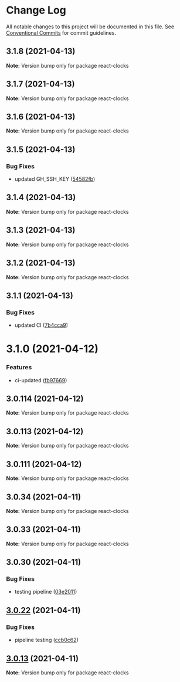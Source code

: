 # Change Log

All notable changes to this project will be documented in this file.
See [Conventional Commits](https://conventionalcommits.org) for commit guidelines.

## 3.1.8 (2021-04-13)

**Note:** Version bump only for package react-clocks

## 3.1.7 (2021-04-13)

**Note:** Version bump only for package react-clocks

## 3.1.6 (2021-04-13)

**Note:** Version bump only for package react-clocks

## 3.1.5 (2021-04-13)

### Bug Fixes

- updated GH_SSH_KEY ([54582fb](https://github.com/appsparkler/my-storybooks/commit/54582fbe0ea92b32bbf59db246784a7ebbefadf5))

## 3.1.4 (2021-04-13)

**Note:** Version bump only for package react-clocks

## 3.1.3 (2021-04-13)

**Note:** Version bump only for package react-clocks

## 3.1.2 (2021-04-13)

**Note:** Version bump only for package react-clocks

## 3.1.1 (2021-04-13)

### Bug Fixes

- updated CI ([7b4cca9](https://github.com/appsparkler/my-storybooks/commit/7b4cca9b3ed597de042e40be4de5930b1ec01568))

# 3.1.0 (2021-04-12)

### Features

- ci-updated ([fb97669](https://github.com/appsparkler/my-storybooks/commit/fb97669dabd916d5cfb7a8b79637073ce593c185))

## 3.0.114 (2021-04-12)

**Note:** Version bump only for package react-clocks

## 3.0.113 (2021-04-12)

**Note:** Version bump only for package react-clocks

## 3.0.111 (2021-04-12)

**Note:** Version bump only for package react-clocks

## 3.0.34 (2021-04-11)

**Note:** Version bump only for package react-clocks

## 3.0.33 (2021-04-11)

**Note:** Version bump only for package react-clocks

## 3.0.30 (2021-04-11)

### Bug Fixes

- testing pipeline ([03e2011](https://github.com/appsparkler/my-storybooks/commit/03e2011ff209ade4e9d902a9ce9cb52e0786f82d))

## [3.0.22](https://github.com/appsparkler/my-storybooks/compare/v3.0.21...v3.0.22) (2021-04-11)

### Bug Fixes

- pipeline testing ([ccb0c62](https://github.com/appsparkler/my-storybooks/commit/ccb0c62e509f73caad3292011cd4e8584f4004ba))

## [3.0.13](https://github.com/appsparkler/my-storybooks/compare/v3.0.12...v3.0.13) (2021-04-11)

**Note:** Version bump only for package react-clocks
